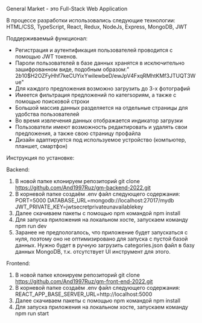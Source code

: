 General Market - это Full-Stack Web Application

В процессе разработки использовались следующие технологии:
HTML/CSS, TypeScript, React, Redux, NodeJs, Express, MongoDB, JWT

Поддерживаемый функционал:
  * Регистрация и аутентификация пользователей проводится с помощью JWT токенов.
  * Пароли пользователей в базе данных хранятся в исключительно зашифрованном виде, подобным образом:" $2b$10$H2OZFyHhf7keCUYixYwiIewbeD/ewJpV4FxqRMhtKMf3JTUQT3Wue"
  * Для каждого предложения возможно загрузить до 3-х фотографий
  * Имеется фильтрация предложений по категsориям, а также с помощью поисковой строки
  * Большой массив данных разделяется на отдельные страницы для удобства пользователей
  * Во время извлечения данных отображается индикатор загрузки
  * Пользователи имеют возможность редактировать и удалять свои предложения, а также свою страницу профайла
  * Дизайн адаптируется под используемое устройство (компьютер, планшет, смартфон)


Инструкция по установке:

Backend:
1. В новой папке клонируем репозиторий git clone https://github.com/And1997Ruz/gm-backend-2022.git
2. В корневой папке создаём .env файл следующего содержания:
    PORT=5000
    DATABASE_URL=mongodb://localhost:27017/mydb
    JWT_PRIVATE_KEY=jwtsecretprivateunavailablekey
3. Далее скачиваем пакеты с помощью npm командой npm install
4. Для запуска приложения на локальном хосте, запускаем команду npm run dev
5. Заранее не предпологалось, что приложение будет запускаться с нуля, поэтому оно не оптимизировано для запуска с пустой базой данных.
    Нужно будет в ручную загрузить categories.json файл в базу данных MongoDB, т.к. отсутствует UI инструмент для этого.


Frontend:
1. В новой папке клонируем репозиторий git clone https://github.com/And1997Ruz/gm-front-end-2022.git
2. В корневой папке создаём .env файл следующего содержания:
    REACT_APP_BASE_SERVER_URL=http://localhost:5000
3. Далее скачиваем пакеты с помощью npm командой npm install
4. Для запуска приложения на локальном хосте, запускаем команду npm run start
